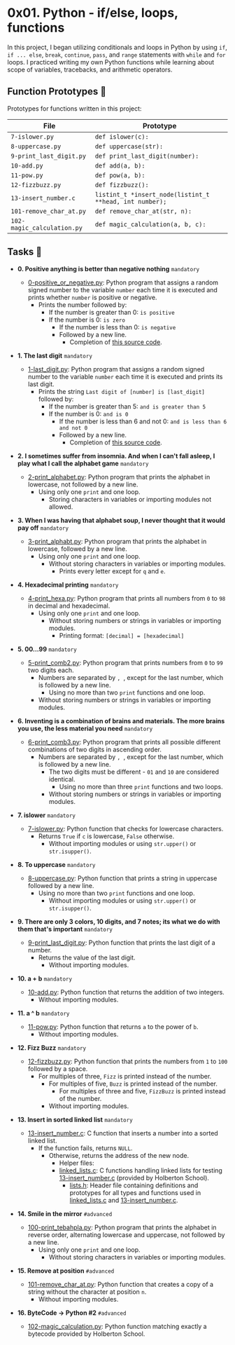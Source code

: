 # 0x01. Python - if/else, loops, functions

In this project, I began utilizing conditionals and loops in Python by using `if`, `if ... else`, `break`, `continue`, `pass`, and `range` statements with `while` and `for` loops. I practiced writing my own Python functions while learning about scope of variables, tracebacks, and arithmetic operators.


## Function Prototypes :floppy_disk:

Prototypes for functions written in this project:

| File                       | Prototype                                               |
| -------------------------- | ------------------------------------------------------- |
| `7-islower.py`             | `def islower(c):`                                       |
| `8-uppercase.py`           | `def uppercase(str):`                                   |
| `9-print_last_digit.py`    | `def print_last_digit(number):`                         |
| `10-add.py`                | `def add(a, b):`                                        |
| `11-pow.py`                | `def pow(a, b):`                                        |
| `12-fizzbuzz.py`           | `def fizzbuzz():`                                       |
| `13-insert_number.c`       | `listint_t *insert_node(listint_t **head, int number);` |
| `101-remove_char_at.py`    | `def remove_char_at(str, n):`                           |
| `102-magic_calculation.py` | `def magic_calculation(a, b, c):`                       |

## Tasks :page_with_curl:

* **0. Positive anything is better than negative nothing** `mandatory`
  * [0-positive_or_negative.py](./0-positive_or_negative.py): Python program that assigns a random signed number to the variable `number` each time it is executed and prints whether `number` is positive or negative.
    * Prints the number followed by:
        * If the number is greater than 0: `is positive`
	    * If the number is 0: `is zero`
	        * If the number is less than 0: `is negative`
		    * Followed by a new line.
		      * Completion of [this source code](https://github.com/holbertonschool/0x01.py/blob/master/0-positive_or_negative_py).

* **1. The last digit** `mandatory`
  * [1-last_digit.py](./1-last_digit.py): Python program that assigns a random signed number to the variable `number` each time it is executed and prints its last digit.
    * Prints the string `Last digit of [number] is [last_digit]` followed by:
        * If the number is greater than 5: `and is greater than 5`
	    * If the number is 0: `and is 0`
	        * If the number is less than 6 and not 0: `and is less than 6 and not 0`
		    * Followed by a new line.
		      * Completion of [this source code](https://github.com/holbertonschool/0x01.py/blob/master/1-last_digit_py).

* **2. I sometimes suffer from insomnia. And when I can't fall asleep, I play what I call the alphabet game** `mandatory`
  * [2-print_alphabet.py](./2-print_alphabet.py): Python program that prints the alphabet in lowercase, not followed by a new line.
    * Using only one `print` and one loop.
      * Storing characters in variables or importing modules not allowed.

* **3. When I was having that alphabet soup, I never thought that it would pay off** `mandatory`
  * [3-print_alphabt.py](./3-print_alphabt.py): Python program that prints the alphabet in lowercase, followed by a new line.
    * Using only one `print` and one loop.
      * Without storing characters in variables or importing modules.
        * Prints every letter except for `q` and `e`.

* **4. Hexadecimal printing** `mandatory`
  * [4-print_hexa.py](./4-print_hexa.py): Python program that prints all numbers from `0` to `98` in decimal and hexadecimal.
    * Using only one `print` and one loop.
      * Without storing numbers or strings in variables or importing modules.
        * Printing format: `[decimal] = [hexadecimal]`

* **5. 00...99** `mandatory`
  * [5-print_comb2.py](./5-print_comb2.py): Python program that prints numbers from `0`
    to `99` two digits each.
      * Numbers are separated by `, `, except for the last number, which is followed by a new line.
        * Using no more than two `print` functions and one loop.
	  * Without storing numbers or strings in variables or importing modules.

* **6. Inventing is a combination of brains and materials. The more brains you use, the less material you need** `mandatory`
  * [6-print_comb3.py](./6-print_comb3.py): Python program that prints all possible different combinations of two digits in ascending order.
    * Numbers are separated by `, `, except for the last number, which is followed by a new line.
      * The two digits must be different - `01` and `10` are considered identical.
        * Using no more than three `print` functions and two loops.
	  * Without storing numbers or strings in variables or importing modules.

* **7. islower** `mandatory`
  * [7-islower.py](./7-islower.py): Python function that checks for lowercase characters.
    * Returns `True` if `c` is lowercase, `False` otherwise.
      * Without importing modules or using `str.upper()` or `str.isupper()`.

* **8. To uppercase** `mandatory`
  * [8-uppercase.py](./8-uppercase.py): Python function that prints a string in
    uppercase followed by a new line.
      * Using no more than two `print` functions and one loop.
        * Without importing modules or using `str.upper()` or `str.isupper()`.

* **9. There are only 3 colors, 10 digits, and 7 notes; its what we do with them that's important** `mandatory`
  * [9-print_last_digit.py](./9-print_last_digit.py): Python function that prints the last digit of a number.
    * Returns the value of the last digit.
      * Without importing modules.

* **10. a + b** `mandatory`
  * [10-add.py](./10-add.py): Python function that returns the addition of two integers.
    * Without importing modules.

* **11. a ^ b** `mandatory`
  * [11-pow.py](./11-pow.py): Python function that returns `a` to the power of `b`.
    * Without importing modules.

* **12. Fizz Buzz** `mandatory`
  * [12-fizzbuzz.py](./12-fizzbuzz.py): Python function that prints the numbers from `1` to `100` followed by a space.
    * For multiples of three, `Fizz` is printed instead of the number.
      * For multiples of five, `Buzz` is printed instead of the number.
        * For multiples of three and five, `FizzBuzz` is printed instead of the number.
	  * Without importing modules.

* **13. Insert in sorted linked list** `mandatory`
  * [13-insert_number.c](./13-insert_number.c): C function that inserts a number into a sorted linked list.
    * If the function fails, returns `NULL`.
      * Otherwise, returns the address of the new node.
        * Helper files:
	    * [linked_lists.c](./linked_lists.c): C functions handling linked lists for testing
	        [13-insert_number.c](./13-insert_number.c) (provided by Holberton School).
		    * [lists.h](./lists.h): Header file containing definitions and prototypes for all types and functions used in [linked_lists.c](./linked_lists.c) and
		        [13-insert_number.c](./13-insert_number.c).

* **14. Smile in the mirror** `#advanced`
  * [100-print_tebahpla.py](./100-print_tebahpla.py): Python program that prints the alphabet in reverse order, alternating lowercase and uppercase, not followed by a new line.
    * Using only one `print` and one loop.
      * Without storing characters in variables or importing modules.

* **15. Remove at position** `#advanced`
  * [101-remove_char_at.py](./101-remove_char_at_py): Python function that creates a copy of a string without the character at position `n`.
    * Without importing modules.

* **16. ByteCode -> Python #2** `#advanced`
  * [102-magic_calculation.py](./102-magic_calculation.py): Python function matching exactly a
    bytecode provided by Holberton School.